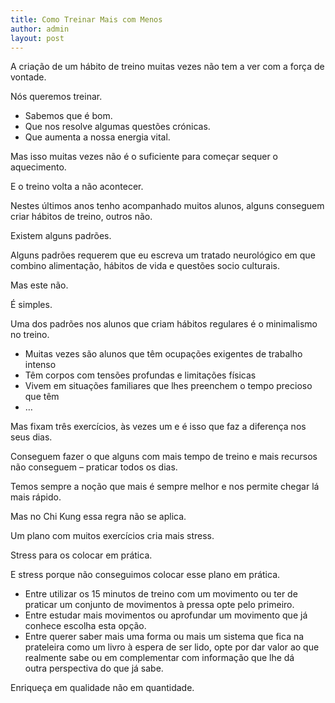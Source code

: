 ```yaml
---
title: Como Treinar Mais com Menos
author: admin
layout: post
---
```

A criação de um hábito de treino muitas vezes não tem a ver com a força de vontade.

Nós queremos treinar.

*   Sabemos que é bom.
*   Que nos resolve algumas questões crónicas.
*   Que aumenta a nossa energia vital.

Mas isso muitas vezes não é o suficiente para começar sequer o aquecimento.

E o treino volta a não acontecer.

Nestes últimos anos tenho acompanhado muitos alunos, alguns conseguem criar hábitos de treino, outros não.

Existem alguns padrões.

Alguns padrões requerem que eu escreva um tratado neurológico em que combino alimentação, hábitos de vida e questões socio culturais.

Mas este não.

É simples.

Uma dos padrões nos alunos que criam hábitos regulares é o minimalismo no treino.

*   Muitas vezes são alunos que têm ocupações exigentes de trabalho intenso
*   Têm corpos com tensões profundas e limitações físicas
*   Vivem em situações familiares que lhes preenchem o tempo precioso que têm
*   &#8230;

Mas fixam três exercícios, às vezes um e é isso que faz a diferença nos seus dias.

Conseguem fazer o que alguns com mais tempo de treino e mais recursos não conseguem &#8211; praticar todos os dias.

Temos sempre a noção que mais é sempre melhor e nos permite chegar lá mais rápido.

Mas no Chi Kung essa regra não se aplica.

Um plano com muitos exercícios cria mais stress.

Stress para os colocar em prática.

E stress porque não conseguimos colocar esse plano em prática.

*   Entre utilizar os 15 minutos de treino com um movimento ou ter de praticar um conjunto de movimentos à pressa opte pelo primeiro.
*   Entre estudar mais movimentos ou aprofundar um movimento que já conhece escolha esta opção.
*   Entre querer saber mais uma forma ou mais um sistema que fica na prateleira como um livro à espera de ser lido, opte por dar valor ao que realmente sabe ou em complementar com informação que lhe dá outra perspectiva do que já sabe.

Enriqueça em qualidade não em quantidade.